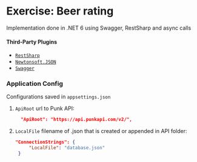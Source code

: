 ﻿# Exercise: Beer rating 

Implementation done in .NET 6 using Swagger, RestSharp and async calls

#### Third-Party Plugins

* [`RestSharp`](https://www.nuget.org/packages/RestSharp)
* [`Newtonsoft.JSON`](https://www.nuget.org/packages/Newtonsoft.Json)
* [`Swagger`](https://www.nuget.org/packages/Swashbuckle.AspNetCore.Swagger)


### Application Config

Configurations saved in `appsettings.json`

1. `ApiRoot` url to Punk API:

   ```json
     "ApiRoot": "https://api.punkapi.com/v2/", 
   ```

2. `LocalFile` filename of .json that is created or appended in API folder:

   ```json
   "ConnectionStrings": {
        "LocalFile": "database.json"
    }
   ```
   